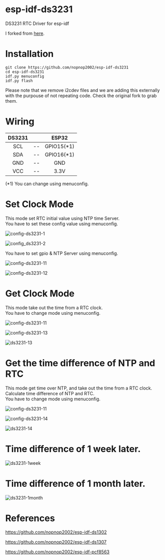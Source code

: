 # esp-idf-ds3231
DS3231 RTC Driver for esp-idf

I forked from [here](https://github.com/UncleRus/esp-idf-lib/tree/master/components/ds3231).   

# Installation
```
git clone https://github.com/nopnop2002/esp-idf-ds3231
cd esp-idf-ds3231
idf.py menuconfig
idf.py flash
```

Please note that we remove i2cdev files and we are adding this externally with the purpouse of not repeating code.
Check the original fork to grab them. 

# Wiring  

|DS3231||ESP32|
|:-:|:-:|:-:|
|SCL|--|GPIO15(*1)|
|SDA|--|GPIO16(*1)|
|GND|--|GND|
|VCC|--|3.3V|

(*1) You can change using menuconfig.   

# Set Clock Mode   

This mode set RTC initial value using NTP time Server.   
You have to set these config value using menuconfig.   

![config-ds3231-1](https://user-images.githubusercontent.com/6020549/59557293-346e5300-9011-11e9-9106-6256bd5c8a7e.jpg)

![config_ds3231-2](https://user-images.githubusercontent.com/6020549/59557292-346e5300-9011-11e9-9070-fe281eed0398.jpg)

You have to set gpio & NTP Server using menuconfig.   

![config-ds3231-11](https://user-images.githubusercontent.com/6020549/59557295-4bad4080-9011-11e9-96dc-b42702929542.jpg)

![config-ds3231-12](https://user-images.githubusercontent.com/6020549/59557296-4fd95e00-9011-11e9-842c-7c81469244af.jpg)


# Get Clock Mode   

This mode take out the time from a RTC clock.   
You have to change mode using menuconfig.   

![config-ds3231-11](https://user-images.githubusercontent.com/6020549/59557295-4bad4080-9011-11e9-96dc-b42702929542.jpg)

![config-ds3231-13](https://user-images.githubusercontent.com/6020549/59557300-5ec01080-9011-11e9-9ca2-94067ab8df28.jpg)

![ds3231-13](https://user-images.githubusercontent.com/6020549/59557303-697aa580-9011-11e9-81ef-09c0b28ed5a9.jpg)


# Get the time difference of NTP and RTC   

This mode get time over NTP, and take out the time from a RTC clock.   
Calculate time difference of NTP and RTC.   
You have to change mode using menuconfig.   

![config-ds3231-11](https://user-images.githubusercontent.com/6020549/59557295-4bad4080-9011-11e9-96dc-b42702929542.jpg)

![config-ds3231-14](https://user-images.githubusercontent.com/6020549/59557304-77302b00-9011-11e9-8694-5c9fa47f6352.jpg)

![ds3231-14](https://user-images.githubusercontent.com/6020549/59557305-7f886600-9011-11e9-8b24-cf3a251e4bce.jpg)


# Time difference of 1 week later.   

![ds3231-1week](https://user-images.githubusercontent.com/6020549/59961772-2dff4000-9517-11e9-9368-2c3c085617c8.jpg)

# Time difference of 1 month later.   

![ds3231-1month](https://user-images.githubusercontent.com/6020549/61294194-3f82f180-a810-11e9-866a-5af73427cf12.jpg)


# References

https://github.com/nopnop2002/esp-idf-ds1302

https://github.com/nopnop2002/esp-idf-ds1307

https://github.com/nopnop2002/esp-idf-pcf8563

